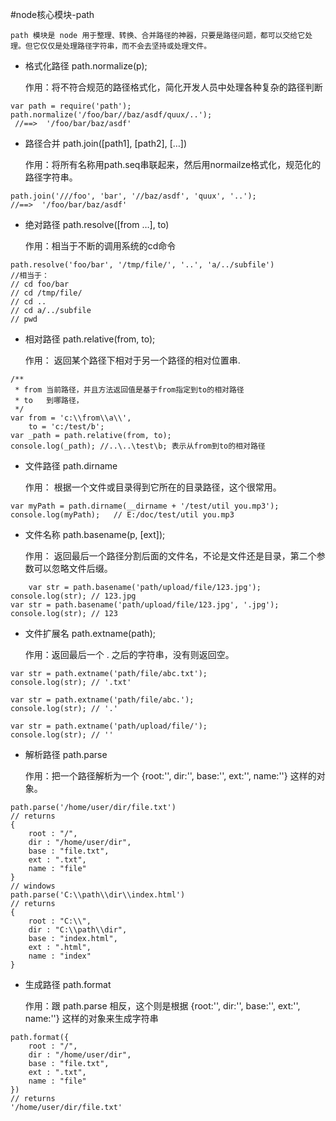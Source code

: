 #node核心模块-path

    path 模块是 node 用于整理、转换、合并路径的神器，只要是路径问题，都可以交给它处理。但它仅仅是处理路径字符串，而不会去坚持或处理文件。
    
 - 格式化路径 path.normalize(p);
 
    作用：将不符合规范的路径格式化，简化开发人员中处理各种复杂的路径判断

```
var path = require('path');
path.normalize('/foo/bar//baz/asdf/quux/..');
 //==>  '/foo/bar/baz/asdf'
```

- 路径合并 path.join([path1], [path2], […])

    作用：将所有名称用path.seq串联起来，然后用normailze格式化，规范化的路径字符串。
    
```
path.join('///foo', 'bar', '//baz/asdf', 'quux', '..');
//==>  '/foo/bar/baz/asdf'
```
 
 - 绝对路径 path.resolve([from …], to)
 
    作用：相当于不断的调用系统的cd命令

```
path.resolve('foo/bar', '/tmp/file/', '..', 'a/../subfile')
//相当于：
// cd foo/bar
// cd /tmp/file/
// cd ..
// cd a/../subfile
// pwd
```

- 相对路径 path.relative(from, to);

    作用： 返回某个路径下相对于另一个路径的相对位置串.

```
/**
 * from 当前路径，并且方法返回值是基于from指定到to的相对路径
 * to   到哪路径，
 */
var from = 'c:\\from\\a\\',
    to = 'c:/test/b';
var _path = path.relative(from, to);
console.log(_path); //..\..\test\b; 表示从from到to的相对路径
```

- 文件路径 path.dirname

    作用： 根据一个文件或目录得到它所在的目录路径，这个很常用。
    
```
var myPath = path.dirname(__dirname + '/test/util you.mp3');
console.log(myPath);   // E:/doc/test/util you.mp3
```

- 文件名称 path.basename(p, [ext]);

    作用： 返回最后一个路径分割后面的文件名，不论是文件还是目录，第二个参数可以忽略文件后缀。

```
    var str = path.basename('path/upload/file/123.jpg');
console.log(str); // 123.jpg
var str = path.basename('path/upload/file/123.jpg', '.jpg');
console.log(str); // 123
```

- 文件扩展名 path.extname(path);

    作用：返回最后一个 . 之后的字符串，没有则返回空。

```
var str = path.extname('path/file/abc.txt');
console.log(str); // '.txt'

var str = path.extname('path/file/abc.');
console.log(str); // '.'

var str = path.extname('path/upload/file/');
console.log(str); // ''
```

- 解析路径 path.parse

    作用：把一个路径解析为一个 {root:'', dir:'', base:'', ext:'', name:''} 这样的对象。
    
```
path.parse('/home/user/dir/file.txt')
// returns
{
    root : "/",
    dir : "/home/user/dir",
    base : "file.txt",
    ext : ".txt",
    name : "file"
}
// windows
path.parse('C:\\path\\dir\\index.html')
// returns
{
    root : "C:\\",
    dir : "C:\\path\\dir",
    base : "index.html",
    ext : ".html",
    name : "index"
}
```

- 生成路径 path.format

    作用：跟 path.parse 相反，这个则是根据 {root:'', dir:'', base:'', ext:'', name:''} 这样的对象来生成字符串
    
```
path.format({
    root : "/",
    dir : "/home/user/dir",
    base : "file.txt",
    ext : ".txt",
    name : "file"
})
// returns
'/home/user/dir/file.txt'
```